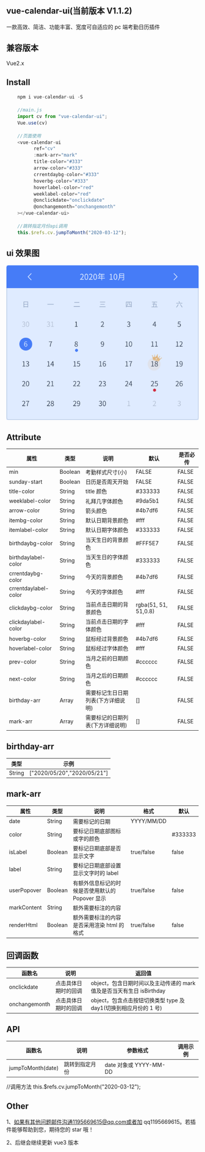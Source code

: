 ## vue-calendar-ui(当前版本 V1.1.2)

一款高效、简洁、功能丰富、宽度可自适应的 pc 端考勤日历插件

## 兼容版本

Vue2.x

## Install

```javascript
	npm i vue-calendar-ui -S

	//main.js
	import cv from "vue-calendar-ui";
	Vue.use(cv)

	//页面使用
	<vue-calendar-ui
          ref="cv"
          :mark-arr="mark"
          title-color="#333"
          arrow-color="#333"
          crrentdaybg-color="#333"
          hoverbg-color="#333"
          hoverlabel-color="red"
          weeklabel-color="red"
          @onclickdate="onclickdate"
          @onchangemonth="onchangemonth"
	></vue-calendar-ui>

	//跳转指定月份api调用
	this.$refs.cv.jumpToMonth("2020-03-12");
```

## ui 效果图

![效果图](./demo.jpg)

## Attribute

| 属性                 | 类型    | 说明                               | 默认                 | 是否必传 |
| -------------------- | ------- | ---------------------------------- | -------------------- | -------- |
| min                  | Boolean | 考勤样式尺寸(小)                   | FALSE                | FALSE    |
| sunday-start         | Boolean | 日历是否周天开始                   | FALSE                | FALSE    |
| title-color          | String  | title 颜色                         | #333333              | FALSE    |
| weeklabel-color      | String  | 礼拜几字体颜色                     | #9da5b1              | FALSE    |
| arrow-color          | String  | 箭头颜色                           | #4b7df6              | FALSE    |
| itembg-color         | String  | 默认日期背景颜色                   | #fff                 | FALSE    |
| itemlabel-color      | String  | 默认日期字体颜色                   | #333333              | FALSE    |
| birthdaybg-color     | String  | 当天生日的背景颜色                 | #FFF5E7              | FALSE    |
| birthdaylabel-color  | String  | 当天生日的字体颜色                 | #333333              | FALSE    |
| crrentdaybg-color    | String  | 今天的背景颜色                     | #4b7df6              | FALSE    |
| crrentdaylabel-color | String  | 今天的字体颜色                     | #fff                 | FALSE    |
| clickdaybg-color     | String  | 当前点击日期的背景颜色             | rgba(51, 51, 51,0.8) | FALSE    |
| clickdaylabel-color  | String  | 当前点击日期的字体颜色             | #fff                 | FALSE    |
| hoverbg-color        | String  | 鼠标经过背景颜色                   | #4b7df6              | FALSE    |
| hoverlabel-color     | String  | 鼠标经过字体颜色                   | #fff                 | FALSE    |
| prev-color           | String  | 当月之前的日期颜色                 | #cccccc              | FALSE    |
| next-color           | String  | 当月之后的日期颜色                 | #cccccc              | FALSE    |
| birthday-arr         | Array   | 需要标记生日日期列表(下方详细说明) | []                   | FALSE    |
| mark-arr             | Array   | 需要标记的日期列表(下方详细说明)   | []                   | FALSE    |

## birthday-arr

| 类型   | 示例                        |
| ------ | --------------------------- |
| String | ["2020/05/20","2020/05/21"] |

## mark-arr

| 属性        | 类型    | 说明                                            | 格式       | 默认    |
| ----------- | ------- | ----------------------------------------------- | ---------- | ------- |
| date        | String  | 需要标记的日期                                  | YYYY/MM/DD |         |
| color       | String  | 要标记日期底部图标或字的颜色                    |            | #333333 |
| isLabel     | Boolean | 要标记日期底部是否显示文字                      | true/false | false   |
| label       | String  | 要标记日期底部设置显示文字时的 label            |            |
| userPopover | Boolean | 有额外信息标记的时候是否使用默认的 Popover 显示 | true/false | false   |
| markContent | String  | 额外需要标注的内容                              |            |
| renderHtml  | Boolean | 额外需要标注的内容是否采用渲染 html 的格式      | true/false | false   |

## 回调函数

| 函数名        | 说明                 | 返回值                                                                |
| ------------- | -------------------- | --------------------------------------------------------------------- |
| onclickdate   | 点击具体日期时的回调 | object，包含日期时间以及主动传递的 mark 值及是否当天有生日 isBirthday |
| onchangemonth | 点击具体日期时的回调 | object，包含点击按钮切换类型 type 及 day1(切换到相应月份的 1 号)      |

## API

| 函数名            | 说明           | 参数格式               | 调用示例                                      |
| ----------------- | -------------- | ---------------------- | --------------------------------------------- |
| jumpToMonth(date) | 跳转到指定月份 | date 对象或 YYYY-MM-DD | <vue-calendar-ui ref="cv" ></vue-calendar-ui> |

//调用方法
this.$refs.cv.jumpToMonth("2020-03-12");

## Other

1、如果有其他问题邮件沟通1195669615@qq.com或者加 qq1195669615。若插件能够帮助到您，期待您的 star 哦！

2、后继会继续更新 vue3 版本
